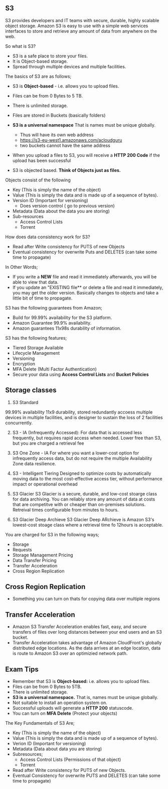 
## S3

S3 provides developers and IT teams with secure, durable, highly scalable object storage. Amazon S3 is easy to use with a simple web services interfaces to store and retrieve any amount of data from anywhere on the web.

So what is S3?
* S3 is a safe place to store your files.
* It is Object-based storage.
* Spread through multiple devices and multiple facilities.

The basics of S3 are as follows;

* S3 is **Object-based** - i.e. allows you to upload files.
* Files can be from 0 Bytes to 5 TB.
* There is unlimited storage.
* Files are stored in Buckets (basically folders)

* **S3 is a universal namespace** That is names must be unique globally.
  * Thus will have its own web address
  * https://s3-eu-west1.amazonaws.com/acloudguru
  * two buckets cannot have the same address
* When you upload a files to S3, you will receive a **HTTP 200 Code** if the upload has been successful

* S3 is objected based. **Think of Objects just as files.**

Objects consist of the following
* Key (This is simply the name of the object)
* Value (This is simply the data and is made up of a sequence of bytes).
* Version ID (Important for versioning)
  * Does version control ( go to previous version)
* Metadata (Data about the data you are storing)
* Sub-resources
  * Access Control Lists
  * Torrent

How does data consistency work for S3?

* Read after Write consistency for PUTS of new Objects
* Eventual consistency for overwrite Puts and DELETES (can take some time to propagate)

In Other Words;
* If you write a **NEW** file and read it immediately afterwards, you will be able to view that data.
* If you update an "EXISTING file** or delete a file and read it immediately, you may get the older version. Basically changes to objects and take a little bit of time to propagate.


S3 has the following guarantees from Amazon;
* Build for 99.99% availability for the S3 platform.
* Amazon Guarantee 99.9% availability.
* Amazon guarantees 11x98s durability of information.

S3 has the following features;
* Tiered Storage Available
* Lifecycle Management
* Versioning
* Encryption
* MFA Delete (Multi Factor Authentication)
* Secure your data using **Access Control Lists** and **Bucket Policies**

## Storage classes

1. S3 Standard

99.99% availability
11x9 durability,
stored redundantly accoess multiple devices in multiple facilities, and is designer to sustain the loss of 2 facilities concurrently.

2. S3 - IA (Infrequently Accessed):
For data that is accessed less frequently, but requires rapid access when needed. Lower free than S3, but you are charged a retrieval fee

3. S3 One Zone - IA
For where you want a lower-cost option for infrequently access data,
but do not require the multiple Availability Zone data resilience.

4. S3 - Intelligent Tiering
Designed to optimize costs by automatically moving data to the most cost-effective access tier, without performance impact or operational overhead

5. S3 Glacier 
S3 Glacier is a secure, durable, and low-cost stoarge class for data archiving. You can reliably store any amount of data at costs that are competitve with or cheaper than on-premises solutions. Retreival times configurable from minutes to hours.

6. S3 Glacier Deep Archieve
S3 Glacier Deep ARchieve is Amazon S3's lowest-cost stoage class where a retrieval time fo 12hours is acceptable.

You are charged for S3 in the following ways;
* Storage
* Requests
* Storage Management Pricing
* Data Transfer Pricing
* Transfer Acceleration
* Cross Region Replication


## Cross Region Replication

* Something you can turn on thats for copying data over multiple regions

## Transfer Acceleration
* Amazon S3 Transfer Acceleration enables fast, easy, and secure transfers of files over long distances between your end users and an S3 bucket.
* Transfer Acceleration takes advantage of Amazon CloudFront's globally distributed edge locations. As the data arrives at an edge location, data is route to Amazon S3 over an optimizied network path.

## Exam Tips
* Remember that S3 is **Object-based:** i.e. allows you to upload files.
* Files can be from 0 Bytes to 5TB.
* There is unlimited storage.
* **S3 is a universal namespace.** That is, names must be unique globally.
* Not suitable to install an operation system on.
* Successful uploads will generate a **HTTP 200** statuscode.
* You can turn on **MFA Delete** (Protect your objects)

The Key Fundamentals of S3 Are;
* Key (This is simply the name of the object)
* Value (This is simply the data and is made up of a sequence of bytes).
* Verion ID (Important for versioning)
* Metadata (Data about data you are storing)
* Subresources;
  * Access Control Lists (Permissions of that object)
  * Torrent 
* Read after Write consistency for PUTS of new Objects.
* Eventual Consistency for overwrite PUTS and DELETES (can take some time to propagate)
